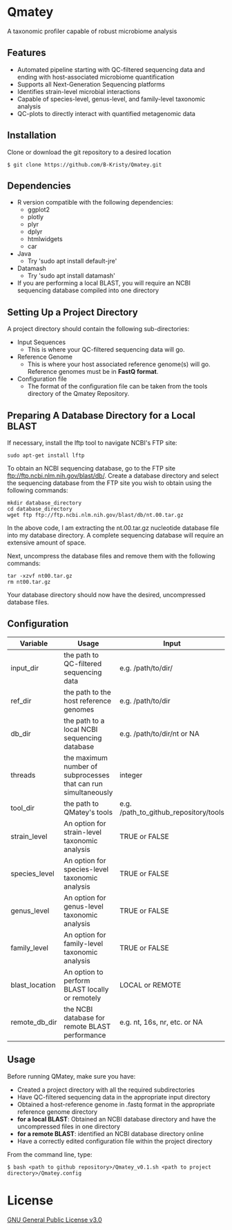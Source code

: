 # Qmatey
A taxonomic profiler capable of robust microbiome analysis 
## Features
* Automated pipeline starting with QC-filtered sequencing data and ending with host-associated microbiome quantification
* Supports all Next-Generation Sequencing platforms
* Identifies strain-level microbial interactions 
* Capable of species-level, genus-level, and family-level taxonomic analysis 
* QC-plots to directly interact with quantified metagenomic data
## Installation 
Clone or download the git repository to a desired location 

```
$ git clone https://github.com/B-Kristy/Qmatey.git
```

## Dependencies
* R version compatible with the following dependencies: 
   * ggplot2 
   * plotly
   * plyr
   * dplyr
   * htmlwidgets 
   * car 
* Java 
  * Try 'sudo apt install default-jre'
* Datamash
  * Try 'sudo apt install datamash' 
* If you are performing a local BLAST, you will require an NCBI sequencing database compiled into one directory

## Setting Up a Project Directory 
A project directory should contain the following sub-directories:
* Input Sequences
  * This is where your QC-filtered sequencing data will go.
* Reference Genome
  * This is where your host associated reference genome(s) will go. Reference genomes must be in **FastQ format**.
* Configuration file
  * The format of the configuration file can be taken from the tools directory of the Qmatey Repository. 
## Preparing A Database Directory for a Local BLAST
If necessary, install the lftp tool to navigate NCBI's FTP site:
```
sudo apt-get install lftp
```
To obtain an NCBI sequencing database, go to the FTP site ftp://ftp.ncbi.nlm.nih.gov/blast/db/.
Create a database directory and select the sequencing database from the FTP site you wish to obtain using the following commands: 
```
mkdir database_directory
cd database_directory
wget ftp ftp://ftp.ncbi.nlm.nih.gov/blast/db/nt.00.tar.gz
```
In the above code, I am extracting the nt.00.tar.gz nucleotide database file into my database directory. A complete sequencing database will require an extensive amount of space. 

Next, uncompress the database files and remove them with the following commands:
```
tar -xzvf nt00.tar.gz
rm nt00.tar.gz
```

Your database directory should now have the desired, uncompressed database files.

## Configuration

Variable | Usage | Input
-------------- | ------------------------------------------------------------------- | -----
input_dir      | the path to QC-filtered sequencing data                             | e.g. /path/to/dir/
ref_dir        | the path to the host reference genomes                              | e.g. /path/to/dir
db_dir         | the path to a local NCBI sequencing database                            | e.g. /path/to/dir/nt or NA
threads        | the maximum number of subprocesses that can run simultaneously      | integer 
tool_dir       | the path to QMatey's tools                                          | e.g. /path_to_github_repository/tools
strain_level   | An option for strain-level taxonomic analysis                       | TRUE or FALSE
species_level  | An option for species-level taxonomic analysis                      | TRUE or FALSE
genus_level    | An option for genus-level taxonomic analysis                        | TRUE or FALSE
family_level   | An option for family-level taxonomic analysis                       | TRUE or FALSE
blast_location | An option to perform BLAST locally or remotely                      | LOCAL or REMOTE
remote_db_dir  | the NCBI database for remote BLAST performance                    | e.g. nt, 16s, nr, etc. or NA

## Usage 
Before running QMatey, make sure you have:
* Created a project directory with all the required subdirectories
* Have QC-filtered sequencing data in the appropriate input directory
* Obtained a host-reference genome in .fastq format in the appropriate reference genome directory
* **for a local BLAST**: Obtained an NCBI database directory and have the uncompressed files in one directory
* **for a remote BLAST**: identified an NCBI database directory online 
* Have a correctly edited configuration file within the project directory 

From the command line, type: 
```
$ bash <path to github repository>/Qmatey_v0.1.sh <path to project directory>/Qmatey.config
```
# License 
<a href="https://github.com/tararickman/metagenome/blob/add-license-1/LICENSE"> GNU General Public License v3.0
